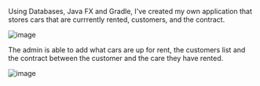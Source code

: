 Using Databases, Java FX and Gradle, I've created my own application that stores cars that are currrently rented, customers, and the contract.

![image](https://github.com/Morar-Cristina/CarRentingApplication/assets/100164128/356bfd2a-9a95-4671-998d-c436da842305)

The admin is able to add what cars are up for rent, the customers list and the contract between the customer and the care they have rented. 

![image](https://github.com/Morar-Cristina/CarRentingApplication/assets/100164128/5a00147b-b99e-4569-b6d1-e9b9aa8d8639)

